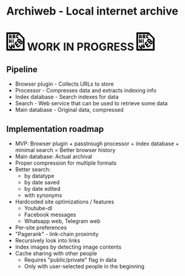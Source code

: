 # Archiweb - Local internet archive

# ![Logo](browser_plugin/icons/icon-48.png) **WORK IN PROGRESS** ![Logo](browser_plugin/icons/icon-48.png)

## Pipeline
* Browser plugin - Collects URLs to store
* Processor - Compresses data and extracts indexing info
* Index database - Search indexes for data
* Search - Web service that can be used to retrieve some data
* Main database - Original data, compressed


## Implementation roadmap

* MVP: Browser plugin + passtrough processor + index database + minimal search = Better browser history
* Main database: Actual archival
* Proper compression for multiple formats
* Better search:
    * by datatype
    * by date saved
    * by date edited
    * with synonyms
* Hardcoded site optimizations / features
    * Youtube-dl
    * Facebook messages
    * Whatsapp web, Telegram web
* Per-site preferences
* "Pagerank" - link-chain proximity
* Recursively look into links
* Index images by detecting image contents
* Cache sharing with other people
    * Requires "public/private" flag in data
    * Only with user-selected people in the beginning